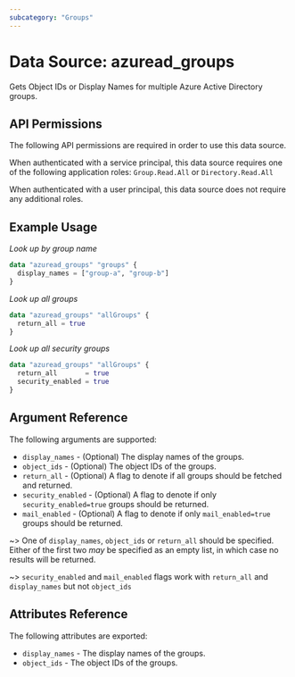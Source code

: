 ```yaml
---
subcategory: "Groups"
---
```


# Data Source: azuread_groups

Gets Object IDs or Display Names for multiple Azure Active Directory groups.

## API Permissions

The following API permissions are required in order to use this data source.

When authenticated with a service principal, this data source requires one of the following application roles: `Group.Read.All` or `Directory.Read.All`

When authenticated with a user principal, this data source does not require any additional roles.

## Example Usage

*Look up by group name*
```terraform
data "azuread_groups" "groups" {
  display_names = ["group-a", "group-b"]
}
```

*Look up all groups*
```terraform
data "azuread_groups" "allGroups" {
  return_all = true
}
```

*Look up all security groups*
```terraform
data "azuread_groups" "allGroups" {
  return_all       = true
  security_enabled = true
}
```


## Argument Reference

The following arguments are supported:

* `display_names` - (Optional) The display names of the groups.
* `object_ids` - (Optional) The object IDs of the groups.
* `return_all` - (Optional) A flag to denote if all groups should be fetched and returned.
* `security_enabled` - (Optional) A flag to denote if only `security_enabled=true` groups should be returned.
* `mail_enabled` - (Optional) A flag to denote if only `mail_enabled=true` groups should be returned.

~> One of `display_names`, `object_ids` or `return_all` should be specified. Either of the first two _may_ be specified as an empty list, in which case no results will be returned.

~> `security_enabled` and `mail_enabled` flags work with `return_all` and `display_names` but not `object_ids`

## Attributes Reference

The following attributes are exported:

* `display_names` - The display names of the groups.
* `object_ids` - The object IDs of the groups.
